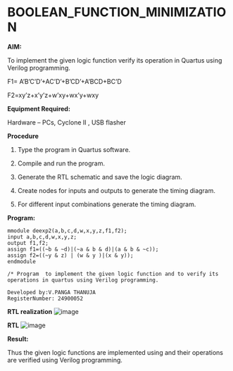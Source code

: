  # BOOLEAN_FUNCTION_MINIMIZATION

**AIM:**

To implement the given logic function verify its operation in Quartus using Verilog programming.

F1= A’B’C’D’+AC’D’+B’CD’+A’BCD+BC’D 

F2=xy’z+x’y’z+w’xy+wx’y+wxy

**Equipment Required:**

Hardware – PCs, Cyclone II , USB flasher

**Procedure**

1.	Type the program in Quartus software.

2.	Compile and run the program.

3.	Generate the RTL schematic and save the logic diagram.

4.	Create nodes for inputs and outputs to generate the timing diagram.

5.	For different input combinations generate the timing diagram.


**Program:**
```
mmodule deexp2(a,b,c,d,w,x,y,z,f1,f2);
input a,b,c,d,w,x,y,z;
output f1,f2;
assign f1=((~b & ~d)|(~a & b & d)|(a & b & ~c));
assign f2=((~y & z) | (w & y )|(x & y));
endmodule

/* Program  to implement the given logic function and to verify its operations in quartus using Verilog programming. 

Developed by:V.PANGA THANUJA
RegisterNumber: 24900052

```
**RTL realization**
![image](https://github.com/user-attachments/assets/ba1e90a3-8628-4ba7-a0d3-9bb72ddbcdfd)


**RTL**
![image](https://github.com/user-attachments/assets/5d3e912b-ea25-4447-8cea-c1f8d797c752)

**Result:**

Thus the given logic functions are implemented using and their operations are verified using Verilog programming.

